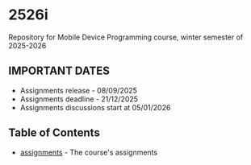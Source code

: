 # 2526i
Repository for Mobile Device Programming course, winter semester of 2025-2026

## IMPORTANT DATES
* Assignments release - 08/09/2025
* Assignments deadline - 21/12/2025
* Assignments discussions start at 05/01/2026

## Table of Contents
* [assignments](./assignments) - The course's assignments
